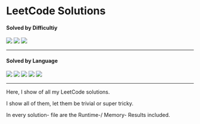 # LeetCode Solutions

<h4>Solved by Difficultiy</h4>

![](https://img.shields.io/badge/Easy-23-darkgreen?style=flat)
![](https://img.shields.io/badge/Medium-9-yellow?style=flat)
![](https://img.shields.io/badge/Hard-1-red?style=flat)

---

<h4>Solved by Language</h4>

![](https://img.shields.io/badge/Java-25-%23ED8B00.svg?style=flat&logo=openjdk&logoColor=%23ED8B00)
![](https://img.shields.io/badge/Python-7-3670A0.svg?style=flat&logo=python&logoColor=ffdd54)
![](https://img.shields.io/badge/C-3-%2300599C.svg?style=flat&logo=c)
![](https://img.shields.io/badge/Scala-1-red?style=flat&logo=scala&logoColor=red)
![](https://img.shields.io/badge/PostgreSQL-1-violet?style=flat&logo=postgresql&logoColor=violet)

---

Here, I show of all my LeetCode solutions. 

I show all of them, let them be trivial or super tricky.

In every solution- file are the Runtime-/ Memory- Results included.
